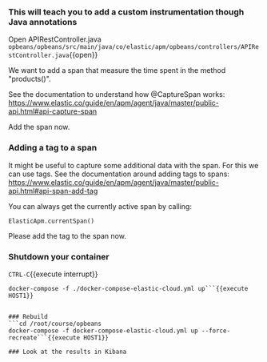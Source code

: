 
### This will teach you to add a custom instrumentation though Java annotations

Open APIRestController.java `opbeans/opbeans/src/main/java/co/elastic/apm/opbeans/controllers/APIRestController.java`{{open}}

We want to add a span that measure the time spent in the method "products()".

See the documentation to understand how @CaptureSpan works: https://www.elastic.co/guide/en/apm/agent/java/master/public-api.html#api-capture-span

Add the span now.

### Adding a tag to a span

It might be useful to capture some additional data with the span. For this we can use tags.
See the documentation around adding tags to spans: https://www.elastic.co/guide/en/apm/agent/java/master/public-api.html#api-span-add-tag

You can always get the currently active span by calling: 

`ElasticApm.currentSpan()`

Please add the tag to the span now.

### Shutdown your container
`CTRL-C`{{execute interrupt}}

```cd /root/course/opbeans/
docker-compose -f ./docker-compose-elastic-cloud.yml up```{{execute HOST1}} 


### Rebuild
```cd /root/course/opbeans
docker-compose -f docker-compose-elastic-cloud.yml up --force-recreate```{{execute HOST1}}

### Look at the results in Kibana
